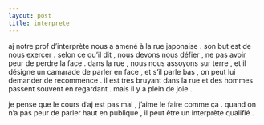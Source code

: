 ```yaml
---
layout: post
title: interprete
---
```


aj notre prof d’interprète nous a amené à la rue japonaise . son but est de nous exercer . selon ce qu’il dit , nous devons nous défier , ne pas avoir peur de perdre la face . dans la rue , nous nous assoyons sur terre , et il désigne un camarade de parler en face , et s’il parle bas , on peut lui demander de recommence . il est très bruyant dans la rue et des hommes passent souvent en regardant . mais il y a plein de joie .

je pense que le cours d’aj est pas mal , j’aime le faire comme ça . quand on n’a pas peur de parler haut en publique , il peut être un interprète qualifié .
